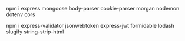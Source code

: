 
npm i express mongoose body-parser cookie-parser morgan nodemon dotenv cors

npm i express-validator jsonwebtoken express-jwt formidable lodash slugify string-strip-html
